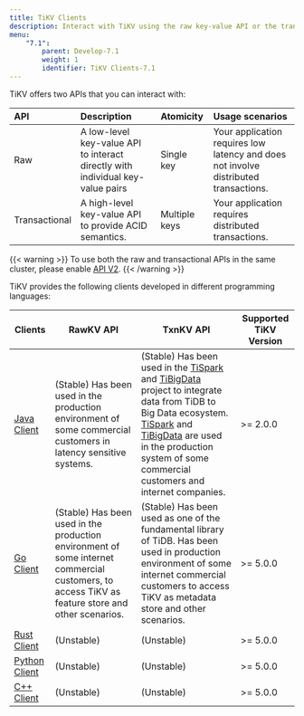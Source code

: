 ```yaml
---
title: TiKV Clients
description: Interact with TiKV using the raw key-value API or the transactional key-value API.
menu:
    "7.1":
        parent: Develop-7.1
        weight: 1
        identifier: TiKV Clients-7.1
---
```


TiKV offers two APIs that you can interact with:

| API           | Description                                                                    | Atomicity     | Usage scenarios                                                                      |
|:------------- |:------------------------------------------------------------------------------ |:------------- |:------------------------------------------------------------------------------------ |
| Raw           | A low-level key-value API to interact directly with individual key-value pairs | Single key    | Your application requires low latency and does not involve distributed transactions. |
| Transactional | A high-level key-value API to provide ACID semantics.                          | Multiple keys | Your application requires distributed transactions.                                  |

{{< warning >}}
To use both the raw and transactional APIs in the same cluster, please enable [API V2](../../../concepts/explore-tikv-features/api-v2).
{{< /warning >}}

TiKV provides the following clients developed in different programming languages:

| Clients                    | RawKV API         | TxnKV API         | Supported TiKV Version |
| -------------------------- | ----------------- | ----------------- | ---------------------- |
| [Java Client](../java)     | (Stable) Has been used in the production environment of some commercial customers in latency sensitive systems. | (Stable) Has been used in the [TiSpark] and [TiBigData] project to integrate data from TiDB to Big Data ecosystem. [TiSpark] and [TiBigData] are used in the production system of some commercial customers and internet companies. | >= 2.0.0               |
| [Go Client](../go)         | (Stable) Has been used in the production environment of some internet commercial customers, to access TiKV as feature store and other scenarios. | (Stable) Has been used as one of the fundamental library of TiDB. Has been used in production environment of some internet commercial customers to access TiKV as metadata store and other scenarios. | >= 5.0.0               |
| [Rust Client](../rust)     | (Unstable)        | (Unstable)        | >= 5.0.0               |
| [Python Client](../python) | (Unstable)        | (Unstable)        | >= 5.0.0               |
| [C++ Client](../cpp)       | (Unstable)        | (Unstable)        | >= 5.0.0               |

[TiSpark]: https://github.com/pingcap/tispark
[TiBigData]: https://github.com/tidb-incubator/TiBigData
